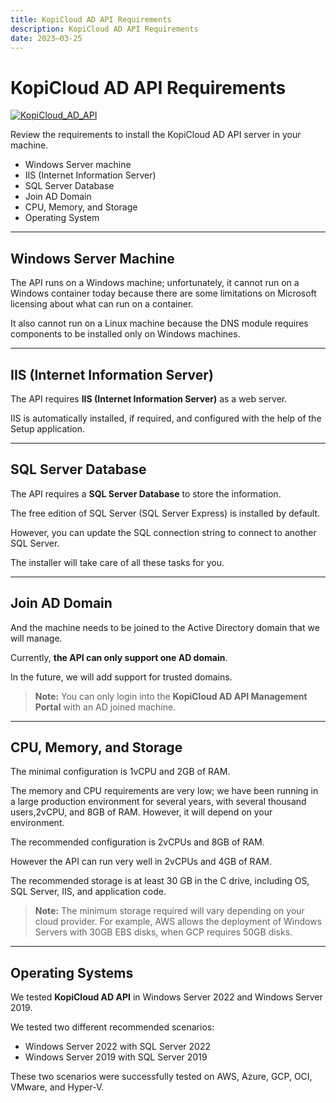 ```yaml
---
title: KopiCloud AD API Requirements
description: KopiCloud AD API Requirements
date: 2023–03-25
---
```


# KopiCloud AD API Requirements
[![KopiCloud_AD_API](https://img.shields.io/badge/kopiCloud_ad-v1.0+-blueviolet.svg)](https://www.kopicloud-ad-api.com)

Review the requirements to install the KopiCloud AD API server in your machine.

- Windows Server machine
- IIS (Internet Information Server)
- SQL Server Database
- Join AD Domain
- CPU, Memory, and Storage
- Operating System

----

## Windows Server Machine

The API runs on a Windows machine; unfortunately, it cannot run on a Windows container today because there are some limitations on Microsoft licensing about what can run on a container.

It also cannot run on a Linux machine because the DNS module requires components to be installed only on Windows machines.

----

## IIS (Internet Information Server)

The API requires **IIS (Internet Information Server)** as a web server.

IIS is automatically installed, if required, and configured with the help of the Setup application.

----

## SQL Server Database

The API requires a **SQL Server Database** to store the information.

The free edition of SQL Server (SQL Server Express) is installed by default.

However, you can update the SQL connection string to connect to another SQL Server.

The installer will take care of all these tasks for you.

----

## Join AD Domain

And the machine needs to be joined to the Active Directory domain that we will manage.

Currently, **the API can only support one AD domain**.

In the future, we will add support for trusted domains.

> **Note:** You can only login into the **KopiCloud AD API Management Portal** with an AD joined machine.

----

## CPU, Memory, and Storage

The minimal configuration is 1vCPU and 2GB of RAM.

The memory and CPU requirements are very low; we have been running in a large production environment for several years, with several thousand users,2vCPU, and 8GB of RAM. However, it will depend on your environment.

The recommended configuration is 2vCPUs and 8GB of RAM. 

However the API can run very well in 2vCPUs and 4GB of RAM.

The recommended storage is at least 30 GB in the C drive, including OS, SQL Server, IIS, and application code. 

> **Note:** The minimum storage required will vary depending on your cloud provider. For example, AWS allows the deployment of Windows Servers with 30GB EBS disks, when GCP requires 50GB disks.

----

## Operating Systems

We tested **KopiCloud AD API** in Windows Server 2022 and Windows Server 2019.

We tested two different recommended scenarios:

- Windows Server 2022 with SQL Server 2022
- Windows Server 2019 with SQL Server 2019

These two scenarios were successfully tested on AWS, Azure, GCP, OCI, VMware, and Hyper-V.
